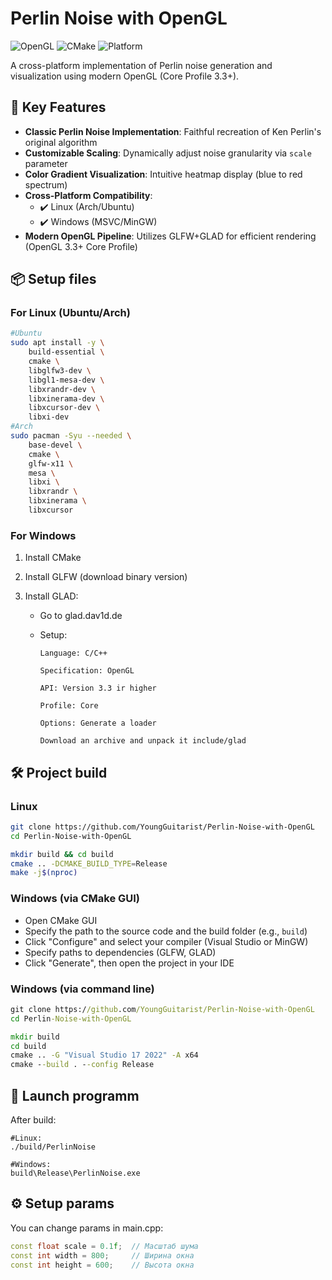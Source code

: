 # Perlin Noise with OpenGL
![OpenGL](https://img.shields.io/badge/OpenGL-3.3%2B-brightgreen)
![CMake](https://img.shields.io/badge/CMake-3.10%2B-blue)
![Platform](https://img.shields.io/badge/Platform-Linux%20%7C%20Windows-lightgrey)

A cross-platform implementation of Perlin noise generation and visualization using modern OpenGL (Core Profile 3.3+).

## 📌 Key Features
- **Classic Perlin Noise Implementation**: Faithful recreation of Ken Perlin's original algorithm
- **Customizable Scaling**: Dynamically adjust noise granularity via `scale` parameter
- **Color Gradient Visualization**: Intuitive heatmap display (blue to red spectrum)
- **Cross-Platform Compatibility**:
    - ✔️ Linux (Arch/Ubuntu)
    - ✔️ Windows (MSVC/MinGW)
- **Modern OpenGL Pipeline**: Utilizes GLFW+GLAD for efficient rendering (OpenGL 3.3+ Core Profile)

## 📦 Setup files

### For Linux (Ubuntu/Arch)
```bash
#Ubuntu
sudo apt install -y \
    build-essential \
    cmake \
    libglfw3-dev \
    libgl1-mesa-dev \
    libxrandr-dev \
    libxinerama-dev \
    libxcursor-dev \
    libxi-dev
#Arch
sudo pacman -Syu --needed \
    base-devel \
    cmake \
    glfw-x11 \
    mesa \
    libxi \
    libxrandr \
    libxinerama \
    libxcursor
```
### For Windows
1. Install CMake
2. Install GLFW (download binary version)
3. Install GLAD:

    - Go to glad.dav1d.de
    
    - Setup:

          Language: C/C++

          Specification: OpenGL

          API: Version 3.3 ir higher

          Profile: Core

          Options: Generate a loader

          Download an archive and unpack it include/glad
## 🛠️ Project build
### Linux
```bash
git clone https://github.com/YoungGuitarist/Perlin-Noise-with-OpenGL
cd Perlin-Noise-with-OpenGL

mkdir build && cd build
cmake .. -DCMAKE_BUILD_TYPE=Release
make -j$(nproc)
```

### Windows (via CMake GUI)
- Open CMake GUI
- Specify the path to the source code and the build folder (e.g., `build`)
- Click "Configure" and select your compiler (Visual Studio or MinGW)
- Specify paths to dependencies (GLFW, GLAD)
- Click "Generate", then open the project in your IDE

### Windows (via command line)
```cmd
git clone https://github.com/YoungGuitarist/Perlin-Noise-with-OpenGL
cd Perlin-Noise-with-OpenGL

mkdir build
cd build
cmake .. -G "Visual Studio 17 2022" -A x64
cmake --build . --config Release
```

## 🚀 Launch programm
After build:
```
#Linux:    
./build/PerlinNoise
```

```
#Windows: 
build\Release\PerlinNoise.exe
```

## ⚙️ Setup params
You can change params in main.cpp:
```cpp
const float scale = 0.1f;  // Масштаб шума
const int width = 800;     // Ширина окна
const int height = 600;    // Высота окна
```